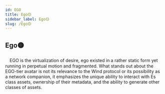 ```yaml
---
id: EGO
title: Ego🟡
sidebar_label: Ego🟡
slug: /Ego🟡
---
```



## Ego🟡　

　EGO is the virtualization of desire, ego existed in a rather static form yet running in perpetual motion and fragmented. What stands out about the EGO-tier avatar is not its relevance to the Wind protocol or its possibility as a network companion, it emphasizes the unique ability to interact with Es class assets, ownership of their metadata, and the ability to generate other classes of assets.